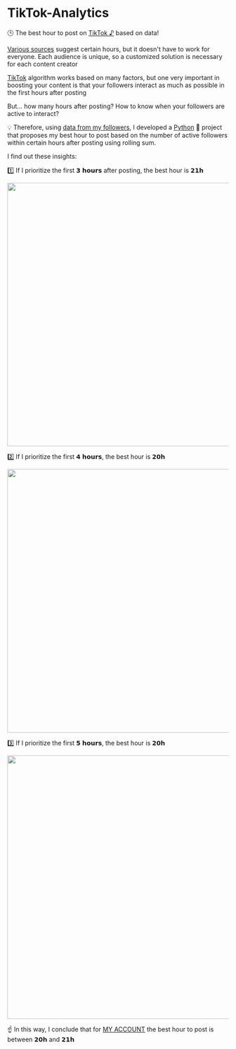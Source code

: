 # TikTok-Analytics


🕒 The best hour to post on [TikTok ♪](https://www.tiktok.com/) based on data!


[Various sources](https://www.shopify.com/blog/best-time-to-post-on-tikok#:~:text=According%20to%20a%20study%20by,and%20Friday%20at%205%20a.m.) suggest certain hours, but it doesn't have to work for everyone. Each audience is unique, so a customized solution is necessary for each content creator

[TikTok](https://www.tiktok.com/) algorithm works based on many factors, but one very important in boosting your content is that your followers interact as much as possible in the first hours after posting

But... how many hours after posting? How to know when your followers are active to interact?


💡 Therefore, using [data from my followers](https://www.tiktok.com/analytics?tab=Followers), I developed a [Python](https://www.python.org/) 🐍 project that proposes my best hour to post based on the number of active followers within certain hours after posting using rolling sum.

I find out these insights:

1️⃣ If I prioritize the first 𝟯 𝗵𝗼𝘂𝗿𝘀 after posting, the best hour is 𝟮𝟭𝗵

<img src="https://user-images.githubusercontent.com/64377961/225822007-e68ae9a1-5599-4ab3-860c-064b30c486bb.png" width="600">

2️⃣ If I prioritize the first 𝟰 𝗵𝗼𝘂𝗿𝘀, the best hour is 𝟮𝟬𝗵

<img src="https://user-images.githubusercontent.com/64377961/225822111-db1e985f-16b2-40c0-b2b2-a404663fa61f.png" width="600">

3️⃣ If I prioritize the first 𝟱 𝗵𝗼𝘂𝗿𝘀, the best hour is 𝟮𝟬𝗵

<img src="https://user-images.githubusercontent.com/64377961/225822154-2314fd3c-cda0-4260-adea-6946b7dd4395.png" width="600">


☝️ In this way, I conclude that for [MY ACCOUNT](https://www.tiktok.com/@sandreke99) the best hour to post is between 𝟮𝟬𝗵 and 𝟮𝟭𝗵
